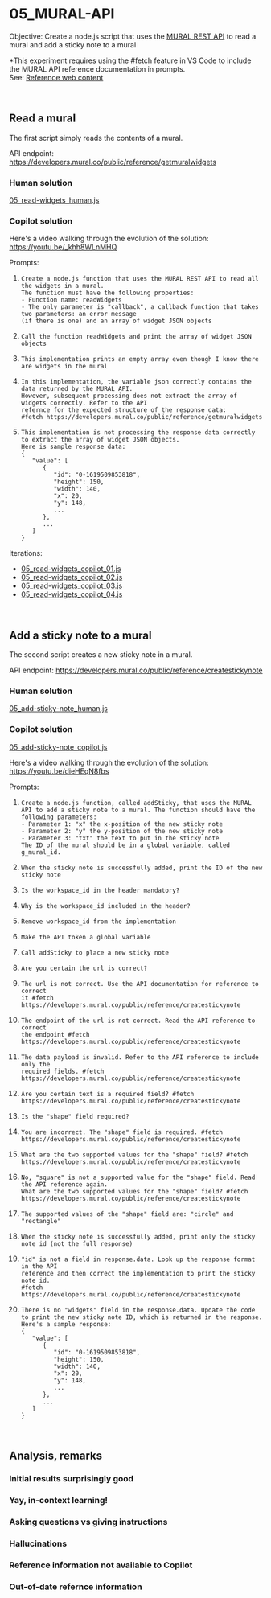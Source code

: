 # 05_MURAL-API
Objective: Create a node.js script that uses the [MURAL REST API](https://developers.mural.co/public/reference/intro) to read a mural and add a sticky note to a mural

\*This experiment requires using the \#fetch feature in VS Code to include the MURAL API reference documentation in prompts.  
See: [Reference web content](https://code.visualstudio.com/docs/copilot/chat/copilot-chat-context#_reference-web-content)

<p>&nbsp;</p>


## Read a mural
The first script simply reads the contents of a mural.

API endpoint: https://developers.mural.co/public/reference/getmuralwidgets

### Human solution
[05_read-widgets_human.js](05_read-widgets_human.js)

### Copilot solution
Here's a video walking through the evolution of the solution:<br/>
https://youtu.be/_khh8WLnMHQ

Prompts:
1. ```
   Create a node.js function that uses the MURAL REST API to read all the widgets in a mural.
   The function must have the following properties:
   - Function name: readWidgets
   - The only parameter is "callback", a callback function that takes two parameters: an error message
   (if there is one) and an array of widget JSON objects
   ```
2. ```
   Call the function readWidgets and print the array of widget JSON objects
   ```
3. ```
   This implementation prints an empty array even though I know there are widgets in the mural
   ```
4. ```
   In this implementation, the variable json correctly contains the data returned by the MURAL API.
   However, subsequent processing does not extract the array of widgets correctly. Refer to the API
   refernce for the expected structure of the response data:
   #fetch https://developers.mural.co/public/reference/getmuralwidgets
   ```
5. ```
   This implementation is not processing the response data correctly to extract the array of widget JSON objects.
   Here is sample response data:
   {
      "value": [
         {
            "id": "0-1619509853818",
            "height": 150,
            "width": 140,
            "x": 20,
            "y": 148,
            ...
         },
         ...
      ]
   }
   ```
Iterations:
- [05_read-widgets_copilot_01.js](05_read-widgets_copilot_01)
- [05_read-widgets_copilot_02.js](05_read-widgets_copilot_02)
- [05_read-widgets_copilot_03.js](05_read-widgets_copilot_03)
- [05_read-widgets_copilot_04.js](05_read-widgets_copilot_04)

<p>&nbsp;</p>


## Add a sticky note to a mural
The second script creates a new sticky note in a mural.

API endpoint: https://developers.mural.co/public/reference/createstickynote

### Human solution
[05_add-sticky-note_human.js](05_add-sticky-note_human.js)

### Copilot solution
[05_add-sticky-note_copilot.js](05_add-sticky-note_copilot.js)

Here's a video walking through the evolution of the solution:<br/>
https://youtu.be/dieHEqN8fbs

Prompts:
1. ```
   Create a node.js function, called addSticky, that uses the MURAL API to add a sticky note to a mural. The function should have the following parameters:
   - Parameter 1: "x" the x-position of the new sticky note
   - Parameter 2: "y" the y-position of the new sticky note
   - Parameter 3: "txt" the text to put in the sticky note
   The ID of the mural should be in a global variable, called g_mural_id.
   ```
2. ```
   When the sticky note is successfully added, print the ID of the new sticky note
   ```
3. ```
   Is the workspace_id in the header mandatory?
   ```
4. ```
   Why is the workspace_id included in the header?
   ```
5. ```
   Remove workspace_id from the implementation
   ```
6. ```
   Make the API token a global variable
   ```
7. ```
   Call addSticky to place a new sticky note
   ```
8. ```
   Are you certain the url is correct?
   ```
9. ```
   The url is not correct. Use the API documentation for reference to correct
   it #fetch https://developers.mural.co/public/reference/createstickynote
   ```
10. ```
    The endpoint of the url is not correct. Read the API reference to correct
    the endpoint #fetch https://developers.mural.co/public/reference/createstickynote
    ```
11. ```
    The data payload is invalid. Refer to the API reference to include only the
    required fields. #fetch https://developers.mural.co/public/reference/createstickynote
    ```
12. ```
    Are you certain text is a required field? #fetch https://developers.mural.co/public/reference/createstickynote
    ```
13. ```
    Is the "shape" field required?
    ```
14. ```
    You are incorrect. The "shape" field is required. #fetch https://developers.mural.co/public/reference/createstickynote
    ```
15. ```
    What are the two supported values for the "shape" field? #fetch https://developers.mural.co/public/reference/createstickynote
    ```
16. ```
    No, "square" is not a supported value for the "shape" field. Read the API reference again.
    What are the two supported values for the "shape" field? #fetch https://developers.mural.co/public/reference/createstickynote
    ```
17. ```
    The supported values of the "shape" field are: "circle" and "rectangle"
    ```
18. ```
    When the sticky note is successfully added, print only the sticky note id (not the full response)
    ```
19. ```
    "id" is not a field in response.data. Look up the response format in the API
    reference and then correct the implementation to print the sticky note id.
    #fetch https://developers.mural.co/public/reference/createstickynote
    ```
20. ```
    There is no "widgets" field in the response.data. Update the code to print the new sticky note ID, which is returned in the response. Here's a sample response:
    {
       "value": [
          {
             "id": "0-1619509853818",
             "height": 150,
             "width": 140,
             "x": 20,
             "y": 148,
             ...
          },
          ...
       ]
    }
    ```

<p>&nbsp;</p>


## Analysis, remarks

### Initial results surprisingly good

### Yay, in-context learning!

### Asking questions vs giving instructions

### Hallucinations

### Reference information not available to Copilot

### Out-of-date refernce information

<p>&nbsp;</p>


